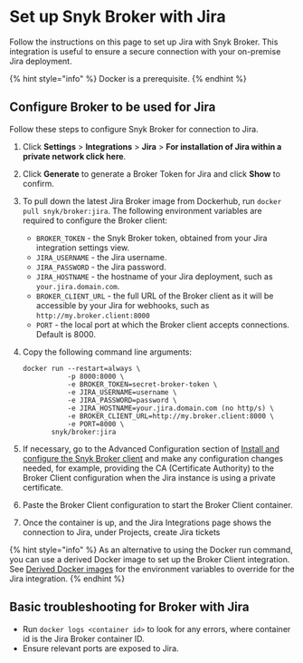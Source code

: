 # Set up Snyk Broker with Jira

Follow the instructions on this page to set up Jira with Snyk Broker. This integration is useful to ensure a secure connection with your on-premise Jira deployment.

{% hint style="info" %}
Docker is a prerequisite.
{% endhint %}

## Configure Broker to be used for Jira

Follow these steps to configure Snyk Broker for connection to Jira.

1. Click **Settings** > **Integrations** > **Jira** > **For installation of Jira within a private network click here**.
2. Click **Generate** to generate a Broker Token for Jira and click **Show** to confirm.
3. To pull down the latest Jira Broker image from Dockerhub, run `docker pull snyk/broker:jira`. The following environment variables are required to configure the Broker client:
   * `BROKER_TOKEN` - the Snyk Broker token, obtained from your Jira integration settings view.
   * `JIRA_USERNAME` - the Jira username.
   * `JIRA_PASSWORD` - the Jira password.
   * `JIRA_HOSTNAME` - the hostname of your Jira deployment, such as `your.jira.domain.com`.
   * `BROKER_CLIENT_URL` - the full URL of the Broker client as it will be accessible by your Jira for webhooks, such as `http://my.broker.client:8000`
   * `PORT` - the local port at which the Broker client accepts connections. Default is 8000.
4.  Copy the following command line arguments:

    ```
    docker run --restart=always \
               -p 8000:8000 \
               -e BROKER_TOKEN=secret-broker-token \
               -e JIRA_USERNAME=username \
               -e JIRA_PASSWORD=password \
               -e JIRA_HOSTNAME=your.jira.domain.com (no http/s) \
               -e BROKER_CLIENT_URL=http://my.broker.client:8000 \
               -e PORT=8000 \
           snyk/broker:jira
    ```
5. If necessary, go to the Advanced Configuration section of [Install and configure the Snyk Broker client](../how-to-install-and-configure-your-snyk-broker-client/) and make any configuration changes needed, for example, providing the CA (Certificate Authority) to the Broker Client configuration when the Jira instance is using a private certificate.
6. Paste the Broker Client configuration to start the Broker Client container.
7. Once the container is up, and the Jira Integrations page shows the connection to Jira, under Projects, create Jira tickets

{% hint style="info" %}
As an alternative to using the Docker run command, you can use a derived Docker image to set up the Broker Client integration. See [Derived Docker images](derived-docker-images-for-broker-client-integrations-and-container-registry-agent.md) for the environment variables to override for the Jira integration.
{% endhint %}

## **Basic troubleshooting for Broker with Jira**

* Run `docker logs <container id>` to look for any errors, where container id is the Jira Broker container ID.
* Ensure relevant ports are exposed to Jira.
